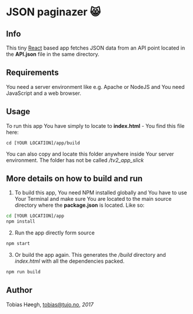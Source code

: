# JSON paginazer 😸

## Info
This tiny [React](https://facebook.github.io/react/) based app fetches JSON data from an API point located in the **API.json** file in the same directory.

## Requirements
You need a server environment like e.g. Apache or NodeJS and You need JavaScript and a web browser.

## Usage
To run this app You have simply to locate to **index.html** - You find this file here:
```
cd [YOUR LOCATION]/app/build
```
You can also copy and locate this folder anywhere inside Your server environment. The folder has not be called */tv2_app_slick*

## More details on how to build and run

1. To build this app, You need NPM installed globally and You have to use Your Terminal and make sure You are located to the main source directory where the **package.json** is located. Like so:

```bash
cd [YOUR LOCATION]/app
npm install
```

2. Run the app directly form source

```bash
npm start
```

3. Or build the app again. This generates the */build* directory and *index.html* with all the dependencies packed.

```bash
npm run build
```

## Author
Tobias Høegh, tobias@tujo.no, *2017*
